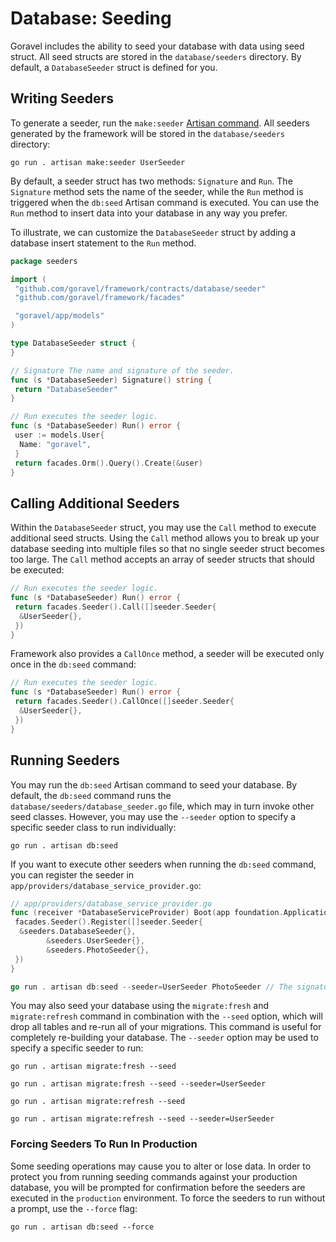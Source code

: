 # Database: Seeding

Goravel includes the ability to seed your database with data using seed struct. All seed structs are stored in the
`database/seeders` directory. By default, a `DatabaseSeeder` struct is defined for you.

## Writing Seeders

To generate a seeder, run the `make:seeder` [Artisan command](../digging-deeper/artisan-console.md). All seeders
generated by the framework will be stored in the `database/seeders` directory:

```shell
go run . artisan make:seeder UserSeeder
```

By default, a seeder struct has two methods: `Signature` and `Run`. The `Signature` method sets the name of the seeder,
while the `Run` method is triggered when the `db:seed` Artisan command is executed. You can use the `Run` method to
insert data into your database in any way you prefer.

To illustrate, we can customize the `DatabaseSeeder` struct by adding a database insert statement to the `Run` method.

```go
package seeders

import (
 "github.com/goravel/framework/contracts/database/seeder"
 "github.com/goravel/framework/facades"

 "goravel/app/models"
)

type DatabaseSeeder struct {
}

// Signature The name and signature of the seeder.
func (s *DatabaseSeeder) Signature() string {
 return "DatabaseSeeder"
}

// Run executes the seeder logic.
func (s *DatabaseSeeder) Run() error {
 user := models.User{
  Name: "goravel",
 }
 return facades.Orm().Query().Create(&user)
}
```

## Calling Additional Seeders

Within the `DatabaseSeeder` struct, you may use the `Call` method to execute additional seed structs. Using the `Call`
method allows you to break up your database seeding into multiple files so that no single seeder struct becomes too
large. The `Call` method accepts an array of seeder structs that should be executed:

```go
// Run executes the seeder logic.
func (s *DatabaseSeeder) Run() error {
 return facades.Seeder().Call([]seeder.Seeder{
  &UserSeeder{},
 })
}
```

Framework also provides a `CallOnce` method, a seeder will be executed only once in the `db:seed` command:

```go
// Run executes the seeder logic.
func (s *DatabaseSeeder) Run() error {
 return facades.Seeder().CallOnce([]seeder.Seeder{
  &UserSeeder{},
 })
}
```

## Running Seeders

You may run the `db:seed` Artisan command to seed your database. By default, the `db:seed` command runs the
`database/seeders/database_seeder.go` file, which may in turn invoke other seed classes. However, you may use the
`--seeder` option to specify a specific seeder class to run individually:

```shell
go run . artisan db:seed
```

If you want to execute other seeders when running the `db:seed` command, you can register the seeder in
`app/providers/database_service_provider.go`:

```go
// app/providers/database_service_provider.go
func (receiver *DatabaseServiceProvider) Boot(app foundation.Application) {
 facades.Seeder().Register([]seeder.Seeder{
  &seeders.DatabaseSeeder{},
        &seeders.UserSeeder{},
        &seeders.PhotoSeeder{},
 })
}

go run . artisan db:seed --seeder=UserSeeder PhotoSeeder // The signature of seeder
```

You may also seed your database using the `migrate:fresh` and `migrate:refresh` command in combination with the `--seed`
option, which will drop all tables and re-run all of your migrations. This command is useful for completely re-building
your database. The `--seeder` option may be used to specify a specific seeder to run:

```shell
go run . artisan migrate:fresh --seed

go run . artisan migrate:fresh --seed --seeder=UserSeeder

go run . artisan migrate:refresh --seed

go run . artisan migrate:refresh --seed --seeder=UserSeeder
```

### Forcing Seeders To Run In Production

Some seeding operations may cause you to alter or lose data. In order to protect you from running seeding commands
against your production database, you will be prompted for confirmation before the seeders are executed in the
`production` environment. To force the seeders to run without a prompt, use the `--force` flag:

```shell
go run . artisan db:seed --force
```
